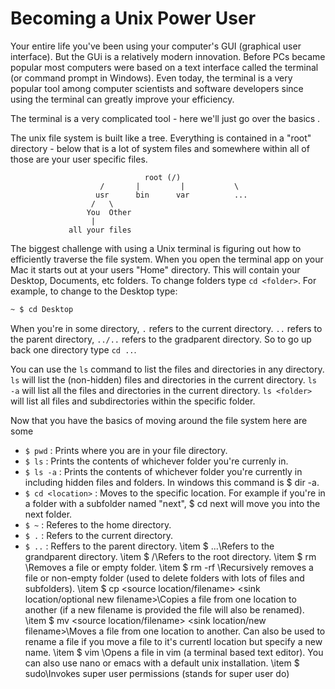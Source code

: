 # Becoming a Unix Power User

Your entire life you've been using your computer's GUI (graphical user
interface). But the GUi is a relatively modern innovation. Before PCs became
popular most computers were based on a text interface called the terminal (or
command prompt in Windows). Even today, the terminal is a very popular tool
among computer scientists and software developers since using the terminal can
greatly improve your efficiency. 

The terminal is a very complicated tool - here we'll just go over the basics
. 

The unix file system is built like a tree. Everything is contained in a "root"
directory - below that is a lot of system files and somewhere within all of
those are your user specific files. 

```
                              root (/)
                    /       |         |           \
                   usr      bin      var          ...
                  /   \
                 You  Other
                  |
             all your files
```

The biggest challenge with using a Unix terminal is figuring out how to
efficiently traverse the file system. When you open the terminal app on your 
Mac it starts out at your users "Home" directory. This will contain your
Desktop, Documents, etc folders. To change
folders type `cd <folder>`. 
For example, to change to the Desktop type:

```Bash 
~ $ cd Desktop
```

When you're in some directory, `.` refers to the current directory. `..` 
refers to the parent directory, `../..` refers to the gradparent directory. So
to go up back one directory type `cd ..`. 

You can use the `ls` command to list the files and directories in any directory.
`ls`
will list the (non-hidden) files and directories in the current directory. 
`ls -a` 
will list all the files and directories in the current directory.
`ls <folder>`
will list all files and subdirectories within the specific folder. 

Now that you have the basics of moving around the file system here are some
- `$ pwd` : Prints where you are in your file directory.
- `$ ls` : Prints the contents of whichever folder you're currenly in.
- `$ ls -a` : Prints the contents of whichever folder you're currently in
including hidden files and folders. In windows this command is \$ dir -a.
- `$ cd <location>` : Moves to the specific location. For example if you're in 
	a folder with a subfolder named "next", \$ cd next will move you into the 
	next folder. 
- `$ ~` : Referes to the home directory.
- `$ .` : Refers to the current directory.
- `$ ..` : Reffers to the parent directory. 
        \item \$ ...\\Refers to the grandparent directory.
        \item \$ /\\Refers to the root directory. 
        \item \$ rm <file>\\Removes a file or empty folder.
        \item \$ rm -rf <item>\\Recursively removes a file or non-empty folder (used to delete folders with lots of files and subfolders).
        \item \$ cp <source location/filename> <sink location/optional new filename>\\Copies a file from one location to another (if a new filename is provided the file will also be renamed).
        \item \$ mv <source location/filename> <sink location/new filename>\\Moves a file from one location to another. Can also be used to rename a file if you move a file to it's currentl location but specify a new name. 
        \item \$ vim <file>\\Opens a file in vim (a terminal based text editor). You can also use nano or emacs with a default unix installation.
        \item \$ sudo\\Invokes super user permissions (stands for super user do)
